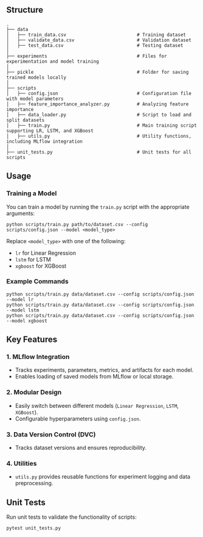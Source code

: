 ## Structure

```
.
├── data
│   ├── train_data.csv                          # Training dataset
│   ├── validate_data.csv                       # Validation dataset
│   ├── test_data.csv                           # Testing dataset
│
├── experiments                                 # Files for experimentation and model training
│
├── pickle                                      # Folder for saving trained models locally
│
├── scripts
│   ├── config.json                             # Configuration file with model parameters
│   ├── feature_importance_analyzer.py          # Analyzing feature importance
│   ├── data_loader.py                          # Script to load and split datasets
│   ├── train.py                                # Main training script supporting LR, LSTM, and XGBoost
│   ├── utils.py                                # Utility functions, including MLflow integration
│
├── unit_tests.py                               # Unit tests for all scripts

```

## Usage

### Training a Model
You can train a model by running the `train.py` script with the appropriate arguments:

```
python scripts/train.py path/to/dataset.csv --config scripts/config.json --model <model_type>
```

Replace `<model_type>` with one of the following:
- `lr` for Linear Regression
- `lstm` for LSTM
- `xgboost` for XGBoost

### Example Commands

```
python scripts/train.py data/dataset.csv --config scripts/config.json --model lr
python scripts/train.py data/dataset.csv --config scripts/config.json --model lstm
python scripts/train.py data/dataset.csv --config scripts/config.json --model xgboost
```

## Key Features

### 1. MLflow Integration
- Tracks experiments, parameters, metrics, and artifacts for each model.
- Enables loading of saved models from MLflow or local storage.

### 2. Modular Design
- Easily switch between different models (`Linear Regression`, `LSTM`, `XGBoost`).
- Configurable hyperparameters using `config.json`.

### 3. Data Version Control (DVC)
- Tracks dataset versions and ensures reproducibility.

### 4. Utilities
- `utils.py` provides reusable functions for experiment logging and data preprocessing.


## Unit Tests
Run unit tests to validate the functionality of scripts:
```
pytest unit_tests.py
```